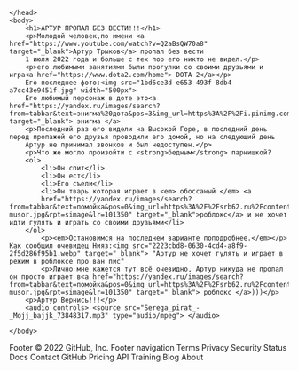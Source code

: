 <!DOCTYPE html>
<html>
	<head>
		<meta charset="UTF-8">
		<title>	АРТУР ПРОПАЛ!</title>


	</head>
	<body>
		<h1>АРТУР ПРОПАЛ БЕЗ ВЕСТИ!!!</h1>
		<p>Молодой человек,по имени <a href="https://www.youtube.com/watch?v=Q2aBsQW70a8" target="_blank">Артур Трыков</a> пропал без вести
		1 июля 2022 года и больше с тех пор его никто не видел.</p>
		<p>его любимыми занятиями были прогулки со своими друзьями и игра<a href="https://www.dota2.com/home"> DOTA 2</a></p>
		Его последнее фото:<img src="1bd6ce3d-e653-493f-8db4-a7cc43e9451f.jpg" width="500px">
		Его любимый персонаж в доте это<a href="https://yandex.ru/images/search?from=tabbar&text=энигма%20дота&pos=3&img_url=https%3A%2F%2Fi.pinimg.com%2Foriginals%2F45%2F11%2Fd5%2F4511d5fd69d63a41890cfef63913ed38.jpg&rpt=simage&lr=101350" target="_blank"> энигма </a>
		<p>Последний раз его видели на Высокой Горе, в последний день перед пропажей его друзья проводили его домой, но на следующий день
		Артур не принимал звонков и был недоступен.</p>
		<p>Что же могло произойти с <strong>бедным</strong> парнишкой?
		<ol>
			<li>Он спит</li>
			<li>Он ест</li>
			<li>Его съели</li>
			<li>Он тварь которая играет в <em> обоссаный </em> <a
			href="https://yandex.ru/images/search?from=tabbar&text=помойка&pos=0&img_url=https%3A%2F%2Fsrb62.ru%2Fcontent%2Fmedia%2F2019%2F09%2FNovosibirsk-musor.jpg&rpt=simage&lr=101350" target="_blank">роблокс</a> и не хочет идти гулять и играть со своими друзьями</li>
		</ol>
			<p><em>Остановимся на последнем варианте поподробнее.</em></p> Как сообщил очевидец Нияз:<img src="2223cbd8-0630-4cd4-a8f9-2f5d286f95b1.webp" target="_blank"> "Артур не хочет гулять и играет в режим в роблоксе про ван пис"
			<p>Лично мне кажется тут всё очевидно, Артур никуда не пропал он просто играет в<a href="https://yandex.ru/images/search?from=tabbar&text=помойка&pos=0&img_url=https%3A%2F%2Fsrb62.ru%2Fcontent%2Fmedia%2F2019%2F09%2FNovosibirsk-musor.jpg&rpt=simage&lr=101350" target="_blank"> роблокс </a>)))</p>
		<p>Артур Вернись!!!</p>
		<audio controls> <source src="Serega_pirat_-_Mojj_bajjk_73848317.mp3" type="audio/mpeg"> </audio>
			
	</body>
</html>
Footer
© 2022 GitHub, Inc.
Footer navigation
Terms
Privacy
Security
Status
Docs
Contact GitHub
Pricing
API
Training
Blog
About
